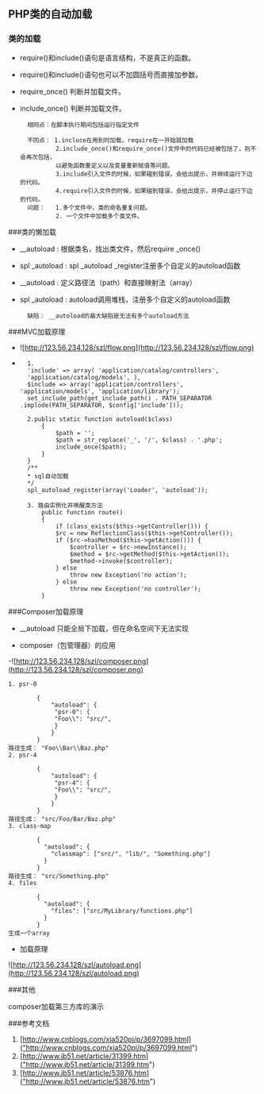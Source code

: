 ## PHP类的自动加载

### 类的加载

- require()和include()语句是语言结构，不是真正的函数。
- require()和include()语句也可以不加圆括号而直接加参数。
- require_once() 判断并加载文件。
- include_once() 判断并加载文件。 

		相同点：在脚本执行期间包括运行指定文件

    	不同点： 1.incluce在用到时加载，require在一开始就加载
           	    2.include_once()和require_once()文件中的代码已经被包括了，则不会再次包括，
                以避免函数重定义以及变量重新赋值等问题。
				3.include引入文件的时候，如果碰到错误，会给出提示，并继续运行下边的代码。
				4.require引入文件的时候，如果碰到错误，会给出提示，并停止运行下边的代码。
		问题：   1.多个文件中，类的命名重复问题。
				2. 一个文件中加载多个类文件。


###类的懒加载

- __autoload : 根据类名，找出类文件，然后require _once()
- spl _autoload : spl _autoload _register注册多个自定义的autoload函数

- __autoload : 定义路径法（path）和直接映射法（array）

- spl _autoload : autoload调用堆栈，注册多个自定义的autoload函数

		缺陷： __autoload的最大缺陷是无法有多个autoload方法 

###MVC加载原理

- ![http://123.56.234.128/szl/flow.png](http://123.56.234.128/szl/flow.png)

-		1.
		'include' => array( 'application/catalog/controllers',
	    'application/catalog/models', ),
	    $include => array('application/controllers', 'application/models', 'application/library'); 
	    set_include_path(get_include_path() . PATH_SEPARATOR .implode(PATH_SEPARATOR, $config['include']));
 
		2.public static function autoload($class) 
			{ 
				$path = ''; 
				$path = str_replace('_', '/', $class) . '.php'; 
				include_once($path); 
			} 
		} 
		/** 
		* sql自动加载 
		*/ 
		spl_autoload_register(array('Loader', 'autoload')); 

		3. 路由实例化并唤醒类方法
			public function route() 
			{ 
				if (class_exists($this->getController())) { 
				$rc = new ReflectionClass($this->getController()); 
				if ($rc->hasMethod($this->getAction())) { 
					$controller = $rc->newInstance(); 
					$method = $rc->getMethod($this->getAction()); 
					$method->invoke($controller); 
				} else 
					throw new Exception('no action'); 
				} else 
					throw new Exception('no controller'); 
			} 

###Composer加载原理

- __autoload 只能全局下加载，但在命名空间下无法实现

- composer（包管理器）的应用

-![http://123.56.234.128/szl/composer.png](http://123.56.234.128/szl/composer.png)
	
	1. psr-0
	
			{
	  			"autoload": {
	   			 "psr-0": {
	     		 "Foo\\": "src/",
	   			 }
	  			}
			}
	路径生成： "Foo\\Bar\\Baz.php" 
	2. psr-4
	
			{
	  			"autoload": {
	   			 "psr-4": {
	     		 "Foo\\": "src/",
	   			 }
	  			}
			}
	路径生成： "src/Foo/Bar/Baz.php"
	3. class-map
	
			{
			  "autoload": {
			    "classmap": ["src/", "lib/", "Something.php"]
			  }
			}
	路径生成： "src/Something.php"
	4. files
	 
			{
			  "autoload": {
			    "files": ["src/MyLibrary/functions.php"]
			  }
			}
	生成一个array


- 加载原理

![http://123.56.234.128/szl/autoload.png](http://123.56.234.128/szl/autoload.png)

###其他

composer加载第三方库的演示

###参考文档
1. [http://www.cnblogs.com/xia520pi/p/3697099.html]("http://www.cnblogs.com/xia520pi/p/3697099.html")
2. [http://www.jb51.net/article/31399.htm]("http://www.jb51.net/article/31399.htm")
3. [http://www.jb51.net/article/53876.htm]("http://www.jb51.net/article/53876.htm")